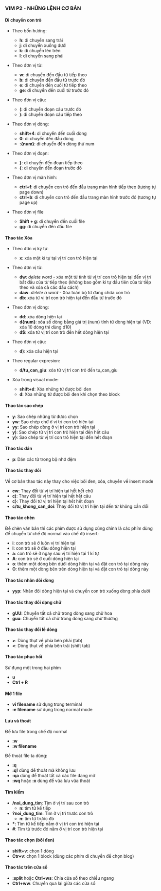 ### VIM P2 - NHỮNG LỆNH CƠ BẢN

#### Di chuyển con trỏ
* Theo bốn hướng:
    * **h**: di chuyển sang trái 
    * **j**: di chuyển xuống dưới 
    * **k**: di chuyển lên trên
    * **l**: di chuyển sang phải 

* Theo đơn vị từ:
    * **w**: di chuyển đến đầu từ tiếp theo
    * **b**: di chuyển đến đầu từ trước đó
    * **e**: di chuyển đến cuối từ tiếp theo
    * **ge**: di chuyển đến cuối từ trước đó

* Theo đơn vị câu:
    * **(**: di chuyển đoạn câu trước đó
    * **)**: di chuyển đoạn câu tiếp theo

* Theo đơn vị dòng:
    * **shift+4**: di chuyển đến cuối dòng
    * **0**: di chuyển đến đầu dòng
    * **:{num}**: di chuyển đến dòng thứ num

* Theo đơn vị đoạn:
    * **}**: di chuyển đến đoạn tiếp theo
    * **{**: di chuyển đến đoạn trước đó

* Theo đơn vị màn hình:
    * **ctrl+f**: di chuyển con trỏ đến đầu trang màn hình tiếp theo (tương tự page down)
    * **ctrl+b**: di chuyển con trỏ đến đầu trang màn hình trước đó (tương tự page up)

* Theo đơn vị file
    * **Shift + g**: di chuyển đến cuối file
    * **gg**: di chuyển đến đầu file

#### Thao tác Xóa
* Theo đơn vị ký tự:
    * **x**: xóa một kí tự tại vị trí con trỏ hiện tại

* Theo đơn vị từ:
    * **dw**: *delete word* - xóa một từ tính từ vị trí con trỏ hiện tại đến vị trí bắt đầu của từ tiếp theo (không bao gồm kí tự đầu tiên của từ tiếp theo và xóa cả các dấu cách)
    * **daw**: *delete a word* - Xóa toàn bộ từ đang chứa con trỏ
    * **db**: xóa từ vị trí con trỏ hiện tại đến đầu từ trước đó

* Theo đơn vị dòng:    
    * **dd**: xóa dòng hiện tại
    * **d{num}**: xóa số dòng bằng giá trị {num} tính từ dòng hiện tại (VD: xóa 10 dòng thì dùng d10)
    * **d$**: xóa từ vị trí con trỏ đến hết dòng hiện tại
    
* Theo đơn vị câu:    
    * **d)**: xóa câu hiện tại

* Theo regular expresion:    
    * **d/tu_can_giu**: xóa từ vị trí con trỏ đến tu_can_giu

* Xóa trong visual mode:    
    * **shift+d**: Xóa những từ được bôi đen
    * **d**: Xóa những từ được bôi đen khi chọn theo block

#### Thao tác sao chép
* **y**: Sao chép những từ được chọn
* **yw**: Sao chép chữ ở vị trí con trỏ hiện tại
* **yy**: Sao chép dòng ở vị trí con trỏ hiện tại
* **y)**: Sao chép từ vị trí con trỏ hiện tại đến hết câu
* **y}**: Sao chép từ vị trí con trỏ hiện tại đến hết đoạn

#### Thao tác dán
* **p**: Dán các từ trong bộ nhớ đệm

#### Thao tác thay đổi
Về cơ bản thao tác này thay cho việc bôi đen, xóa, chuyển về insert mode
* **cw**: Thay đổi từ vị trí hiện tại hết hết chữ
* **c)**: Thay đổi từ vị trí hiện tại hết hết câu
* **c}**: Thay đổi từ vị trí hiện tại hết hết đoạn
* **c/tu_khong_can_doi**: Thay đổi từ vị trí hiện tại đến từ không cần đổi

#### Thao tác chèn
Để chèn văn bản thì các phím được sử dụng cũng chính là các phím dùng để chuyển từ chế độ normal vào chế độ insert:

* **i**: con trỏ sẽ ở luôn vị trí hiện tại
* **I**: con trỏ sẽ ở đầu dòng hiện tại
* **a**: con trỏ sẽ ở ngay sau vị trí hiện tại 1 kí tự
* **A**: con trỏ sẽ ở cuối dòng hiện tại
* **o**: thêm một dòng bên dưới dòng hiện tại và đặt con trỏ tại dòng này
* **O**: thêm một dòng bên trên dòng hiện tại và đặt con trỏ tại dòng này

#### Thao tác nhân đôi dòng
* **yyp**: Nhân đôi dòng hiện tại và chuyển con trỏ xuống dòng phía dưới

#### Thao tác thay đổi dạng chữ
* **gUU**: Chuyển tất cả chữ trong dòng sang chữ hoa
* **guu**: Chuyển tất cả chữ trong dòng sang chữ thường

#### Thao tác thay đổi lề dòng
* **>**: Dòng thụt về phía bên phải (tab)
* **<**: Dòng thụt về phía bên trái (shift tab)

#### Thao tác phục hồi
Sử đụng một trong hai phím
* **u**
* **Ctrl + R**

#### Mở  1 file
* **vi filename** sử dụng trong terminal
* **:e filename** sử dụng trong normal mode

#### Lưu và thoát
Để lưu file trong chế độ normal
* **:w**
* **:w filename**

Để thoát file ta dùng:
* **:q**
* **:q!** dùng để thoát mà không lưu
* **:qa** dùng để thoát tất cả các file đang mở
* **:wq** hoặc **:x**  dùng để vừa lưu vừa thoát

#### Tìm kiếm
* **/noi_dung_tim**: Tìm ở vị trí sau con trỏ
    * **n**: tìm từ kế tiếp
* **?noi_dung_tim**: Tìm ở vị trí trước con trỏ
    * **n**: tìm từ trước đó
* **\***: Tìm từ kế tiếp nằm ở vị trí con trỏ hiện tại 
* **#**: Tìm từ trước đó nằm ở vị trí con trỏ hiện tại 
 
#### Thao tác chọn (bôi đen)
* **shift+v**: chọn 1 dòng
* **Ctr+v**: chọn 1 block (dùng các phím di chuyển để  chọn blog)

#### Thao tác trên cửa sổ
* **:split** hoặc **Ctrl+ws**: Chia cửa sổ theo chiều ngang
* **Ctrl+ww**: Chuyển qua lại giữa các cửa sổ